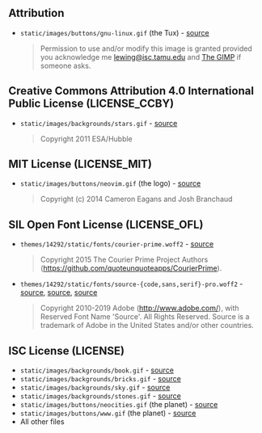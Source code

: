 ## Attribution

* `static/images/buttons/gnu-linux.gif` (the Tux) -
  [source](https://isc.tamu.edu/~lewing/linux/)
  > Permission to use and/or modify this image is granted provided you
  > acknowledge me [lewing@isc.tamu.edu](mailto:lewing@isc.tamu.edu)
  > and [The GIMP](https://isc.tamu.edu/~lewing/gimp/) if someone
  > asks.

## Creative Commons Attribution 4.0 International Public License (LICENSE\_CCBY)

* `static/images/backgrounds/stars.gif` -
  [source](https://commons.wikimedia.org/wiki/File:Phoenix_dwarf_galaxy.jpg)
  > Copyright 2011 ESA/Hubble

## MIT License (LICENSE\_MIT)

* `static/images/buttons/neovim.gif` (the logo) -
  [source](https://github.com/neovim/neovim.github.io/blob/eb7c9cb55cc307b196cce8cd35a87e75d4931525/images/logo%402x.png)
  > Copyright (c) 2014 Cameron Eagans and Josh Branchaud

## SIL Open Font License (LICENSE\_OFL)

* `themes/14292/static/fonts/courier-prime.woff2` -
  [source](https://github.com/quoteunquoteapps/CourierPrime/blob/7fd585a2dd4c1612c79b3308e300923d1c13df93/fonts/ttf/CourierPrime-Regular.ttf)
  > Copyright 2015 The Courier Prime Project Authors
  > (https://github.com/quoteunquoteapps/CourierPrime).
* `themes/14292/static/fonts/source-{code,sans,serif}-pro.woff2` -
  [source](https://github.com/adobe-fonts/source-code-pro/blob/235b72fc43a46cacf36e7c9b45d8d4fc0d121099/WOFF2/OTF/SourceCodePro-Regular.otf.woff2),
  [source](https://github.com/adobe-fonts/source-sans-pro/blob/4bdf42c690a214a0f69410d71a6b889c5c4a695f/WOFF2/OTF/SourceSansPro-Regular.otf.woff2),
  [source](https://github.com/adobe-fonts/source-serif-pro/blob/c811345609ee81ddb83ac707c15f7defd6269963/WOFF2/OTF/SourceSerifPro-Regular.otf.woff2)
  > Copyright 2010-2019 Adobe (http://www.adobe.com/), with Reserved
  > Font Name 'Source'. All Rights Reserved. Source is a trademark of
  > Adobe in the United States and/or other countries.

## ISC License (LICENSE)

* `static/images/backgrounds/book.gif` -
  [source](https://commons.wikimedia.org/wiki/File:Ezra_Cornell's_first_book.jpg)
* `static/images/backgrounds/bricks.gif` -
  [source](https://publicdomainpictures.net/en/view-image.php?image=120778&picture=grey-bricks)
* `static/images/backgrounds/sky.gif` -
  [source]()
* `static/images/backgrounds/stones.gif` -
  [source](https://publicdomainpictures.net/en/view-image.php?image=39502&picture=stones-background)
* `static/images/buttons/neocities.gif` (the planet) -
  [source](https://publicdomainvectors.org/en/free-clipart/Vector-clip-art-of-planet-Saturn-icon/21340.html)
* `static/images/buttons/www.gif` (the planet) -
  [source](https://publicdomainvectors.org/en/free-clipart/World-globe-vector-illustration/13075.html)
* All other files
